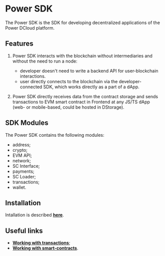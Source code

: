 # Power SDK

The Power SDK is the SDK for developing decentralized applications of the Power DCloud platform.

## Features

1. Power SDK interacts with the blockchain without intermediaries and without the need to run a node:

    - developer doesn't need to write a backend API for user-blockchain interactions.
    - user directly connects to the blockchain via the developer-connected SDK, which works directly as a part of a dApp.

2. Power SDK directly receives data from the contract storage and sends transactions to EVM smart contract in Frontend at any JS/TS dApp (web- or mobile-based, could be hosted in DStorage).

## SDK Modules

The Power SDK contains the following modules:

- address;
- crypto;
- EVM API;
- network;
- SC Interface;
- payments;
- SC Loader;
- transactions;
- wallet.

## Installation

Intallation is described [**here**](04-sdk-installation.md).

## Useful links

- [**Working with transactions**](../Build/development/transactions/01-intro.md);
- [**Working with smart-contracts**](../Build/development/smart-contracts/01-intro.md).